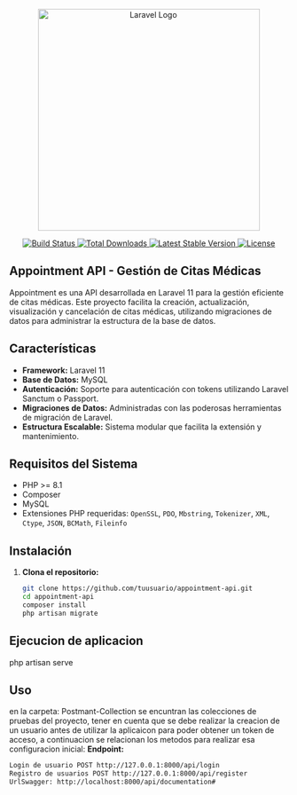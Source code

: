 <p align="center">
    <a href="https://laravel.com" target="_blank">
        <img src="https://raw.githubusercontent.com/laravel/art/master/logo-lockup/5%20SVG/2%20CMYK/1%20Full%20Color/laravel-logolockup-cmyk-red.svg" width="400" alt="Laravel Logo">
    </a>
</p>

<p align="center">
    <a href="https://github.com/laravel/framework/actions">
        <img src="https://github.com/laravel/framework/workflows/tests/badge.svg" alt="Build Status">
    </a>
    <a href="https://packagist.org/packages/laravel/framework">
        <img src="https://img.shields.io/packagist/dt/laravel/framework" alt="Total Downloads">
    </a>
    <a href="https://packagist.org/packages/laravel/framework">
        <img src="https://img.shields.io/packagist/v/laravel/framework" alt="Latest Stable Version">
    </a>
    <a href="https://packagist.org/packages/laravel/framework">
        <img src="https://img.shields.io/packagist/l/laravel/framework" alt="License">
    </a>
</p>

## Appointment API - Gestión de Citas Médicas

Appointment es una API desarrollada en Laravel 11 para la gestión eficiente de citas médicas. Este proyecto facilita la creación, actualización, visualización y cancelación de citas médicas, utilizando migraciones de datos para administrar la estructura de la base de datos.

## Características

- **Framework:** Laravel 11
- **Base de Datos:** MySQL
- **Autenticación:** Soporte para autenticación con tokens utilizando Laravel Sanctum o Passport.
- **Migraciones de Datos:** Administradas con las poderosas herramientas de migración de Laravel.
- **Estructura Escalable:** Sistema modular que facilita la extensión y mantenimiento.

## Requisitos del Sistema

- PHP >= 8.1
- Composer
- MySQL
- Extensiones PHP requeridas: `OpenSSL`, `PDO`, `Mbstring`, `Tokenizer`, `XML`, `Ctype`, `JSON`, `BCMath`, `Fileinfo`

## Instalación

1. **Clona el repositorio:**

   ```bash
   git clone https://github.com/tuusuario/appointment-api.git
   cd appointment-api
   composer install
   php artisan migrate
## Ejecucion de aplicacion
  php artisan serve

## Uso
en la carpeta: Postmant-Collection se encuntran las colecciones de pruebas del proyecto, tener en cuenta que se debe realizar la creacion de un usuario antes de utilizar la aplicaicon para poder obtener un token de acceso, a continuacion se relacionan los metodos para realizar esa configuracion inicial:
**Endpoint:**
   ```bash
   Login de usuario POST http://127.0.0.1:8000/api/login
   Registro de usuarios POST http://127.0.0.1:8000/api/register
   UrlSwagger: http://localhost:8000/api/documentation#

